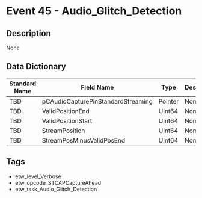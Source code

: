 # Event 45 - Audio_Glitch_Detection

## Description
None

## Data Dictionary
|Standard Name|Field Name|Type|Description|Sample Value|
|---|---|---|---|---|
|TBD|pCAudioCapturePinStandardStreaming|Pointer|None|`None`|
|TBD|ValidPositionEnd|UInt64|None|`None`|
|TBD|ValidPositionStart|UInt64|None|`None`|
|TBD|StreamPosition|UInt64|None|`None`|
|TBD|StreamPosMinusValidPosEnd|UInt64|None|`None`|

## Tags
* etw_level_Verbose
* etw_opcode_STCAPCaptureAhead
* etw_task_Audio_Glitch_Detection